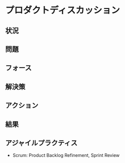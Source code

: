 # プロダクトディスカッション
## 状況
## 問題
## フォース
## 解決策
## アクション
## 結果
## アジャイルプラクティス
- Scrum: Product Backlog Refinement, Sprint Review
